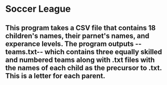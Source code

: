 # Soccer League

## This program takes a CSV file that contains 18 children's names, their parnet's names, and experance levels. The program outputs --teams.txt-- which contains three equally skilled and numbered teams along with .txt files with the names of each child as the precursor to .txt. This is a letter for each parent.
